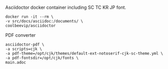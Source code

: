 Asciidoctor docker container including SC TC KR JP font.

```shell
docker run -it --rm \
-v src/docs/asciidoc:/documents/ \
coolbeevip/asciidoctor
```

PDF converter

```shell
asciidoctor-pdf \
-a scripts=cjk \
-a pdf-theme=/opt/cjk/themes/default-ext-notoserif-cjk-sc-theme.yml \
-a pdf-fontsdir=/opt/cjk/fonts \
main.adoc
```